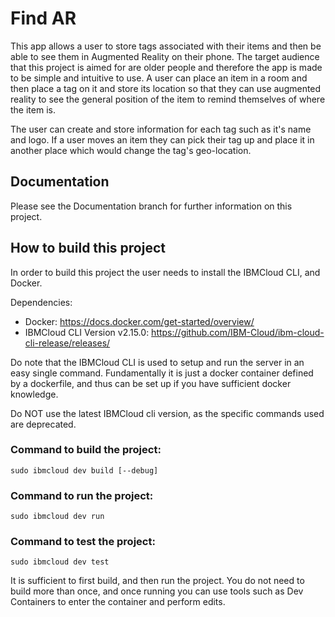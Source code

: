 # Find AR

This app allows a user to store tags associated with their items and then 
be able to see them in Augmented Reality on their phone. The target audience
that this project is aimed for are older people and therefore the app is made 
to be simple and intuitive to use. A user can place an item in a room and then 
place a tag on it and store its location so that they can use augmented 
reality to see the general position of the item to remind themselves of where 
the item is. 

The user can create and store information for each tag such as it's name and 
logo. If a user moves an item they can pick their tag up and place it in 
another place which would change the tag's geo-location. 

## Documentation

Please see the Documentation branch for further information on this project.

## How to build this project

In order to build this project the user needs to install the IBMCloud CLI, and Docker. 

Dependencies:
- Docker: https://docs.docker.com/get-started/overview/
- IBMCloud CLI Version v2.15.0: https://github.com/IBM-Cloud/ibm-cloud-cli-release/releases/

Do note that the IBMCloud CLI is used to setup and run the server in an easy 
single command. Fundamentally it is just a docker container defined by a dockerfile, 
and thus can be set up if you have sufficient docker knowledge.

Do NOT use the latest IBMCloud cli version, as the specific commands used are deprecated.

### Command to build the project:

    sudo ibmcloud dev build [--debug]

### Command to run the project:

    sudo ibmcloud dev run

### Command to test the project:

    sudo ibmcloud dev test

It is sufficient to first build, and then run the project. You do not need to build more 
than once, and once running you can use tools such as Dev Containers to enter the 
container and perform edits. 
